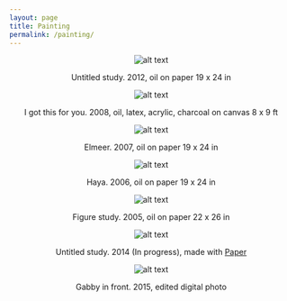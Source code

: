 ```yaml
---
layout: page
title: Painting
permalink: /painting/
---
```


<div style="text-align:center" markdown="1">

![alt text](/images/untitled.jpg "untitled portrait")

Untitled study. 2012, oil on paper 19 x 24 in

![alt text](/images/igotthisforyou.jpg "I got this for you")

I got this for you. 2008, oil, latex, acrylic, charcoal on canvas 8 x 9 ft

![alt text](/images/elmeer.jpg "Elmeer")

Elmeer. 2007, oil on paper 19 x 24 in

![alt text](/images/haya.jpg "Haya")

Haya. 2006, oil on paper 19 x 24 in

![alt text](/images/back.jpg "back study")

Figure study. 2005, oil on paper 22 x 26 in

![alt text](/images/horsePaperStudy.jpg "horse")

Untitled study. 2014 (In progress), made with [Paper](https://www.fiftythree.com/paper)

![alt text](/images/gabby.jpg "gabby")

Gabby in front. 2015, edited digital photo

</div>

